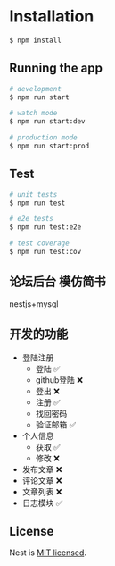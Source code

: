 

# Installation

```bash
$ npm install
```

## Running the app

```bash
# development
$ npm run start

# watch mode
$ npm run start:dev

# production mode
$ npm run start:prod
```

## Test

```bash
# unit tests
$ npm run test

# e2e tests
$ npm run test:e2e

# test coverage
$ npm run test:cov
```

## 论坛后台 模仿简书

nestjs+mysql

## 开发的功能

- 登陆注册
  - 登陆 ✅
  - github登陆 ❌
  - 登出 ❌
  - 注册 ✅
  - 找回密码
  - 验证邮箱 ✅
- 个人信息
  - 获取 ✅
  - 修改 ❌
- 发布文章 ❌
- 评论文章 ❌
- 文章列表 ❌
- 日志模块 ✅


## License

  Nest is [MIT licensed](LICENSE).
